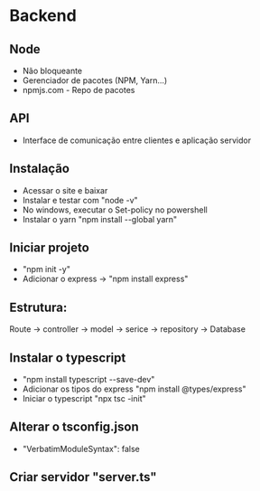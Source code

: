 # Backend

## Node

-   Não bloqueante
-   Gerenciador de pacotes (NPM, Yarn...)
-   npmjs.com - Repo de pacotes

## API

-   Interface de comunicação entre clientes e aplicação servidor

## Instalação

-   Acessar o site e baixar
-   Instalar e testar com "node -v"
-   No windows, executar o Set-policy no powershell
-   Instalar o yarn "npm install --global yarn"

## Iniciar projeto

-   "npm init -y"
-   Adicionar o express -> "npm install express"

## Estrutura:

Route -> controller -> model -> serice -> repository -> Database

## Instalar o typescript

-   "npm install typescript --save-dev"
-   Adicionar os tipos do express "npm install @types/express"
-   Iniciar o typescript "npx tsc -init"

## Alterar o tsconfig.json

-   "VerbatimModuleSyntax": false

## Criar servidor "server.ts"
